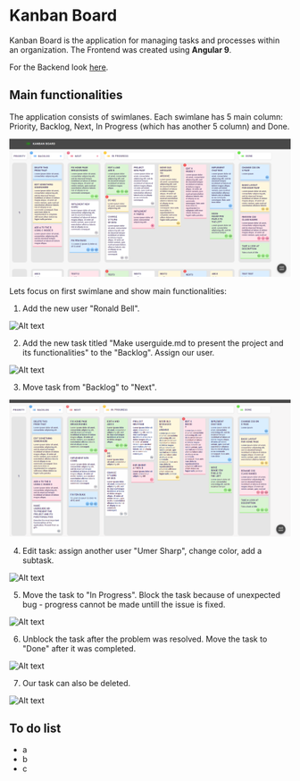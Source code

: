 # Kanban Board
Kanban Board is the application for managing tasks and processes within an organization. The Frontend was created using **Angular 9**.

For the Backend look [here](https://github.com/kanban-netherboys/kanban-backend).

##  Main functionalities

The application consists of swimlanes. Each swimlane has 5 main column: Priority, Backlog, Next, In Progress (which has another 5 column) and Done.

![Alt text](https://raw.githubusercontent.com/i0skar/Kanban-frontend/master/readme%20content/main%20page.png?raw=true)

Lets focus on first swimlane and show main functionalities:

1. Add the new user "Ronald Bell".

![Alt text](https://raw.githubusercontent.com/i0skar/Kanban-frontend/master/readme%20content/add%20user.gif?raw=true)

2. Add the new task titled "Make userguide.md to present the project and its functionalities" to the "Backlog". Assign our user.

![Alt text](https://github.com/i0skar/Kanban-frontend/blob/master/readme%20content/add%20new%20task.gif?raw=true)

3. Move task from "Backlog" to "Next".

![Alt text](https://github.com/i0skar/Kanban-frontend/blob/master/readme%20content/move%20task%20from%20backlog%20to%20next.gif?raw=true)

4. Edit task: assign another user "Umer Sharp", change color, add a subtask.

![Alt text](https://github.com/i0skar/Kanban-frontend/blob/master/readme%20content/edit%20task.gif?raw=true)

5. Move the task to "In Progress". Block the task because of unexpected bug - progress cannot be made untill the issue is fixed.

![Alt text]()

6. Unblock the task after the problem was resolved. Move the task to "Done" after it was completed.

![Alt text]()

7. Our task can also be deleted.

![Alt text]()



## To do list

- a
- b
- c
